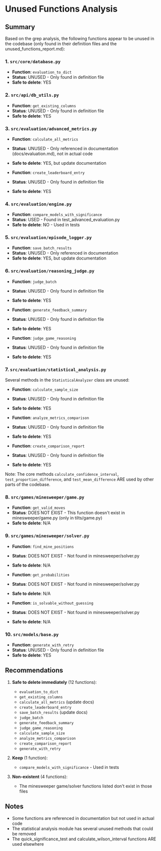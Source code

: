 # Unused Functions Analysis

## Summary

Based on the grep analysis, the following functions appear to be unused in the codebase (only found in their definition files and the unused_functions_report.md):

### 1. `src/core/database.py`
- **Function**: `evaluation_to_dict`
- **Status**: UNUSED - Only found in definition file
- **Safe to delete**: YES

### 2. `src/api/db_utils.py`
- **Function**: `get_existing_columns`
- **Status**: UNUSED - Only found in definition file  
- **Safe to delete**: YES

### 3. `src/evaluation/advanced_metrics.py`
- **Function**: `calculate_all_metrics`
- **Status**: UNUSED - Only referenced in documentation (docs/evaluation.md), not in actual code
- **Safe to delete**: YES, but update documentation

- **Function**: `create_leaderboard_entry`
- **Status**: UNUSED - Only found in definition file
- **Safe to delete**: YES

### 4. `src/evaluation/engine.py`
- **Function**: `compare_models_with_significance`
- **Status**: USED - Found in test_advanced_evaluation.py
- **Safe to delete**: NO - Used in tests

### 5. `src/evaluation/episode_logger.py`
- **Function**: `save_batch_results`
- **Status**: UNUSED - Only referenced in documentation
- **Safe to delete**: YES, but update documentation

### 6. `src/evaluation/reasoning_judge.py`
- **Function**: `judge_batch`
- **Status**: UNUSED - Only found in definition file
- **Safe to delete**: YES

- **Function**: `generate_feedback_summary`
- **Status**: UNUSED - Only found in definition file
- **Safe to delete**: YES

- **Function**: `judge_game_reasoning`
- **Status**: UNUSED - Only found in definition file
- **Safe to delete**: YES

### 7. `src/evaluation/statistical_analysis.py`
Several methods in the `StatisticalAnalyzer` class are unused:
- **Function**: `calculate_sample_size`
- **Status**: UNUSED - Only found in definition file
- **Safe to delete**: YES

- **Function**: `analyze_metrics_comparison`
- **Status**: UNUSED - Only found in definition file
- **Safe to delete**: YES

- **Function**: `create_comparison_report`
- **Status**: UNUSED - Only found in definition file
- **Safe to delete**: YES

Note: The core methods `calculate_confidence_interval`, `test_proportion_difference`, and `test_mean_difference` ARE used by other parts of the codebase.

### 8. `src/games/minesweeper/game.py`
- **Function**: `get_valid_moves`
- **Status**: DOES NOT EXIST - This function doesn't exist in minesweeper/game.py (only in tilts/game.py)
- **Safe to delete**: N/A

### 9. `src/games/minesweeper/solver.py`
- **Function**: `find_mine_positions`
- **Status**: DOES NOT EXIST - Not found in minesweeper/solver.py
- **Safe to delete**: N/A

- **Function**: `get_probabilities`
- **Status**: DOES NOT EXIST - Not found in minesweeper/solver.py
- **Safe to delete**: N/A

- **Function**: `is_solvable_without_guessing`
- **Status**: DOES NOT EXIST - Not found in minesweeper/solver.py
- **Safe to delete**: N/A

### 10. `src/models/base.py`
- **Function**: `generate_with_retry`
- **Status**: UNUSED - Only found in definition file
- **Safe to delete**: YES

## Recommendations

1. **Safe to delete immediately** (12 functions):
   - `evaluation_to_dict`
   - `get_existing_columns`
   - `calculate_all_metrics` (update docs)
   - `create_leaderboard_entry`
   - `save_batch_results` (update docs)
   - `judge_batch`
   - `generate_feedback_summary`
   - `judge_game_reasoning`
   - `calculate_sample_size`
   - `analyze_metrics_comparison`
   - `create_comparison_report`
   - `generate_with_retry`

2. **Keep** (1 function):
   - `compare_models_with_significance` - Used in tests

3. **Non-existent** (4 functions):
   - The minesweeper game/solver functions listed don't exist in those files

## Notes
- Some functions are referenced in documentation but not used in actual code
- The statistical analysis module has several unused methods that could be removed
- The quick_significance_test and calculate_wilson_interval functions ARE used elsewhere